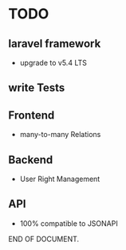 # TODO 

## laravel framework

- upgrade to v5.4 LTS

## write Tests

## Frontend

- many-to-many Relations

## Backend

- User Right Management

## API

- 100% compatible to JSONAPI

END OF DOCUMENT.